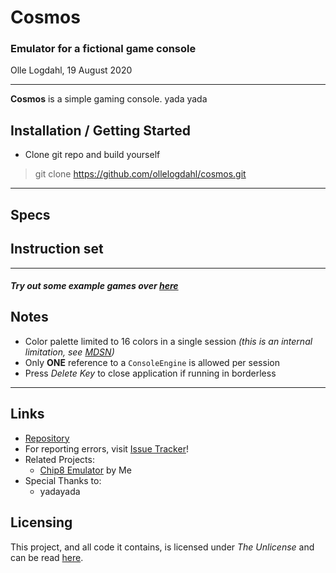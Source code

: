 # Cosmos
### Emulator for a fictional game console
Olle Logdahl, 19 August 2020

---
**Cosmos** is a simple gaming console. yada yada


## Installation / Getting Started
- Clone git repo and build yourself
> git clone https://github.com/ollelogdahl/cosmos.git

---

## Specs

## Instruction set

---


##### Try out some example games over [here](https://github.com/ollelogdahl/ConsoleGameEngine/tree/master/Examples)

## Notes
- Color palette limited to 16 colors in a single session *(this is an internal limitation, see [MDSN](https://docs.microsoft.com/en-us/windows/console/console-screen-buffer-infoex))*
- Only **ONE** reference to a `ConsoleEngine` is allowed per session
- Press *Delete Key* to close application if running in borderless
---

## Links

- [Repository](https://github.com/ollelogdahl/cosmos/)
- For reporting errors, visit [Issue Tracker](https://github.com/ollelogdahl/cosmos/issues)!
- Related Projects:
  - [Chip8 Emulator](http://github.com/ollelogdahl/chip8) by Me
- Special Thanks to:
  - yadayada

## Licensing

This project, and all code it contains, is licensed under *The Unlicense* and can be read [here](UNLICENSE).
